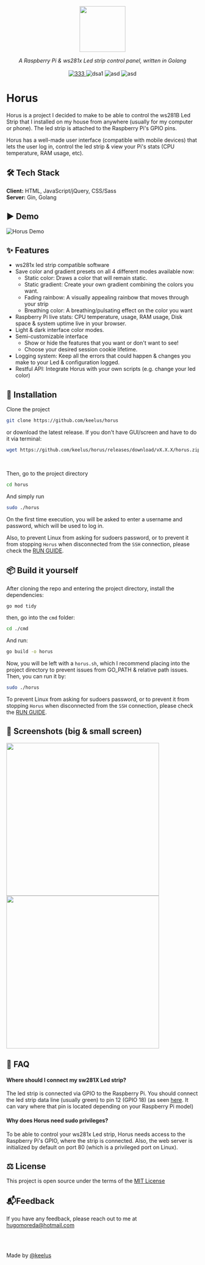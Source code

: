 <p align="center">
<img height="120" src="https://i.imgur.com/U5shZKs.png" />
</p>
<p align="center">
  <i>A Raspberry Pi & ws281x Led strip control panel, written in Golang</i>
   <br/>
  
  <br/>
  <a href="LICENSE">
    <img src="https://img.shields.io/badge/License-MIT-green.svg" alt="333">
  </a>
  <a>
    <img src="https://img.shields.io/github/stars/keelus/horus" alt="dsa1">
  </a>
  <a>
    <img src="https://img.shields.io/github/downloads-pre/keelus/horus/latest/total" alt="asd">
  </a>
  <a>
    <img src="https://img.shields.io/badge/made%20with-%E2%98%95%EF%B8%8F%20coffee-yellow.svg" alt="asd">
  </a>
</p>




# Horus
Horus is a project I decided to make to be able to control the ws281B Led Strip that I installed on my house from anywhere (usually for my computer or phone). The led strip is attached to the Raspberry Pi's GPIO pins.

Horus has a well-made user interface (compatible with mobile devices) that lets the user log in, control the led strip & view your Pi's stats (CPU temperature, RAM usage, etc). 


## 🛠️ Tech Stack
**Client:** HTML, JavaScript/jQuery, CSS/Sass
<br>
**Server:** Gin, Golang


## ▶️ Demo
![Horus Demo](https://i.imgur.com/gMdqeiE.gif)


## ✨ Features
- ws281x led strip compatible software
- Save color and gradient presets on all 4 different modes available now:
  - Static color: Draws a color that will remain static.
  - Static gradient: Create your own gradient combining the colors you want.
  - Fading rainbow: A visually appealing rainbow that moves through your strip
  - Breathing color: A breathing/pulsating effect on the color you want
- Raspberry Pi live stats: CPU temperature, usage, RAM usage, Disk space & system uptime live in your browser.
- Light & dark interface color modes.
- Semi-customizable interface
  - Show or hide the features that you want or don't want to see!
  - Choose your desired session cookie lifetime.
- Logging system: Keep all the errors that could happen & changes you make to your Led & configuration logged.
- Restful API: Integrate Horus with your own scripts (e.g. change your led color)


## ️🚀 Installation
Clone the project
```bash
git clone https://github.com/keelus/horus
```
or download the latest release. If you don't have GUI/screen and have to do it via terminal:
```bash
wget https://github.com/keelus/horus/releases/download/vX.X.X/horus.zip # Replace X.X.X with the version of the release you want to install
```

<br>

Then, go to the project directory
```bash
cd horus
```

And simply run
```bash
sudo ./horus
```
On the first time execution, you will be asked to enter a username and password, which will be used to log in.

Also, to prevent Linux from asking for sudoers password, or to prevent it from stopping `Horus` when disconnected from the `SSH` connection, please check the [RUN GUIDE](RUNGUIDE.md).

## 📦 Build it yourself
After cloning the repo and entering the project directory, install the dependencies:
```bash
go mod tidy
```
then, go into the `cmd` folder:
```bash
cd ./cmd
```
And run:
```bash
go build -o horus
```
Now, you will be left with a `horus.sh`, which I recommend placing into the project directory to prevent issues from GO_PATH & relative path issues. Then, you can run it by:
```bash
sudo ./horus
```

To prevent Linux from asking for sudoers password, or to prevent it from stopping `Horus` when disconnected from the `SSH` connection, please check the [RUN GUIDE](RUNGUIDE.md).


## 📸 Screenshots (big & small screen)
<p float="left">
  <img src="https://i.imgur.com/pA497dQ.gif" height="400"/>
  <img src="https://i.imgur.com/pRKPjEP.gif" height="400"/>
</p>


## 🤔 FAQ
#### Where should I connect my sw281X Led strip?
The led strip is connected via GPIO to the Raspberry Pi. You should connect the led strip data line (usually green) to pin 12 (GPIO 18) (as seen [here](https://i.imgur.com/nncVgoZ.png). It can vary where that pin is located depending on your Raspberry Pi model)

#### Why does Horus need sudo privileges?
To be able to control your ws281x Led strip, Horus needs access to the Raspberry Pi's GPIO, where the strip is connected. Also, the web server is initialized by default on port 80 (which is a privileged port on Linux).


## ⚖️ License
This project is open source under the terms of the [MIT License](https://github.com/keelus/horus/blob/main/LICENSE)


## 📬Feedback

If you have any feedback, please reach out to me at hugomoreda@hotmail.com

<br><br>

Made by [@keelus](https://github.com/keelus)
